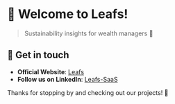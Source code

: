 # 👋 Welcome to Leafs!

> Sustainability insights for wealth managers 🌿

## 💬 Get in touch
- **Official Website**: [Leafs](https://leafs.ch/)
- **Follow us on LinkedIn**: [Leafs-SaaS](https://www.linkedin.com/company/leafs-saas/)

Thanks for stopping by and checking out our projects! 🚀
